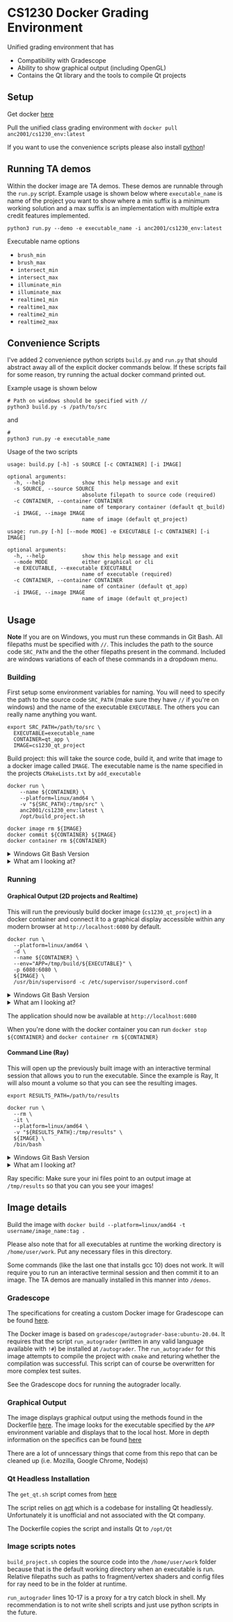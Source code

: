 # CS1230 Docker Grading Environment 
Unified grading environment that has 
 * Compatibility with Gradescope 
 * Ability to show graphical output (including OpenGL) 
 * Contains the Qt library and the tools to compile Qt projects 

## Setup 
Get docker [here](https://docs.docker.com/get-docker/)

Pull the unified class grading environment with `docker pull anc2001/cs1230_env:latest`

If you want to use the convenience scripts please also install [python](https://www.python.org/downloads/)! 

## Running TA demos 
Within the docker image are TA demos. These demos are runnable through the `run.py` script. Example usage is shown below where `executable_name` is name of the project you want to show where a min suffix is a minimum working solution and a max suffix is an implementation with multiple extra credit features implemented. 
```
python3 run.py --demo -e executable_name -i anc2001/cs1230_env:latest
```

Executable name options 
 * `brush_min`
 * `brush_max`
 * `intersect_min`
 * `intersect_max`
 * `illuminate_min`
 * `illuminate_max`
 * `realtime1_min`
 * `realtime1_max`
 * `realtime2_min`
 * `realtime2_max`

## Convenience Scripts
I've added 2 convenience python scripts `build.py` and `run.py` that should abstract away all of the explicit docker commands below. If these scripts fail for some reason, try running the actual docker command printed out. 

Example usage is shown below 
```
# Path on windows should be specified with //
python3 build.py -s /path/to/src
```

and

```
# 
python3 run.py -e executable_name
```

Usage of the two scripts
```
usage: build.py [-h] -s SOURCE [-c CONTAINER] [-i IMAGE]

optional arguments:
  -h, --help            show this help message and exit
  -s SOURCE, --source SOURCE
                        absolute filepath to source code (required)
  -c CONTAINER, --container CONTAINER
                        name of temporary container (default qt_build)
  -i IMAGE, --image IMAGE
                        name of image (default qt_project)
```

```
usage: run.py [-h] [--mode MODE] -e EXECUTABLE [-c CONTAINER] [-i IMAGE]

optional arguments:
  -h, --help            show this help message and exit
  --mode MODE           either graphical or cli
  -e EXECUTABLE, --executable EXECUTABLE
                        name of executable (required)
  -c CONTAINER, --container CONTAINER
                        name of container (default qt_app)
  -i IMAGE, --image IMAGE
                        name of image (default qt_project)
```

## Usage 
**Note** If you are on Windows, you must run these commands in Git Bash. All filepaths must be specified with `//`. This includes the path to the source code `SRC_PATH` and the the other filepaths present in the command. Included are windows variations of each of these commands in a dropdown menu. 

### Building 
First setup some environment variables for naming. You will need to specify the path to the source code `SRC_PATH` (make sure they have `//` if you're on windows) and the name of the executable `EXECUTABLE`. The others you can really name anything you want. 
```
export SRC_PATH=/path/to/src \
  EXECUTABLE=executable_name
  CONTAINER=qt_app \
  IMAGE=cs1230_qt_project 
```

Build project: this will take the source code, build it, and write that image to a docker image called `IMAGE`. The executable name is the name specified in the projects `CMakeLists.txt` by `add_executable`

```
docker run \
    --name ${CONTAINER} \
    --platform=linux/amd64 \
    -v "${SRC_PATH}:/tmp/src" \
    anc2001/cs1230_env:latest \
    /opt/build_project.sh

docker image rm ${IMAGE}
docker commit ${CONTAINER} ${IMAGE}
docker container rm ${CONTAINER}
```

<details>
  <summary>Windows Git Bash Version</summary>
docker run \
    --name ${CONTAINER} \
    --platform=linux/amd64 \
    -v "${SRC_PATH}://tmp//src" \
    anc2001/cs1230_env:latest \
    //opt//build_project.sh

docker image rm ${IMAGE}
docker commit ${CONTAINER} ${IMAGE}
docker container rm ${CONTAINER}

</details>

<details>
  <summary>What am I looking at?</summary>

`--name` specifices the name of the container 

`--platform` specifies the architecture the docker container will run on

`-v "${SRC_PATH}:/tmp/src"` mounts a volume in the container. The files at `SRC_PATH` (the project source code) will be accessible at `/tmp/src` within the container 

`anc2001/cs1230_env:latest` is the name of the Docker Image the container is based on

`/opt/build_project.sh` is the script the docker container will run upon starting 

`docker image rm ${IMAGE}` - deletes the previous image at `IMAGE`

`docker commit ${CONTAINER} ${IMAGE}` - saves the container as permanent memory at `IMAGE`, otherwise the compiled executable will disappear after the container is removed 

`docker container rm ${CONTAINER}` - Remove the container 
</details>

### Running 
#### Graphical Output (2D projects and Realtime)
This will run the previously build docker image (`cs1230_qt_project`) in a docker container and connect it to a graphical display accessible within any modern browser at `http://localhost:6080` by default. 
```
docker run \
  --platform=linux/amd64 \
  -d \
  --name ${CONTAINER} \
  --env="APP=/tmp/build/${EXECUTABLE}" \
  -p 6080:6080 \
  ${IMAGE} \
  /usr/bin/supervisord -c /etc/supervisor/supervisord.conf
```

<details>
  <summary>Windows Git Bash Version</summary>
docker run \
  --platform=linux/amd64 \
  -d \
  --name ${CONTAINER} \
  --env="APP=//tmp//build//${EXECUTABLE}" \
  -p 6080:6080 \
  ${IMAGE} \
  //usr//bin//supervisord -c //etc//supervisor//supervisord.conf

</details>

<details>
  <summary>What am I looking at?</summary>

`-d` means the container runs in detached mode (i.e. in the background)

`--env` sets the environment variable `APP` inside the container. The container will by default look at 

`-p` opens up a port at 6080 by default, you can change this if you really want by changing the first argument number

`/usr/bin/supervisord -c /etc/supervisor/supervisord.conf` is the command to open up a graphical session and expose it at the corresponding sport 
</details>

The application should now be available at `http://localhost:6080`

When you're done with the docker container you can run `docker stop ${CONTAINER}` and `docker container rm ${CONTAINER}`

#### Command Line (Ray)
This will open up the previously built image with an interactive terminal session that allows you to run the executable. Since the example is Ray, It will also mount a volume so that you can see the resulting images. 

```
export RESULTS_PATH=/path/to/results

docker run \
  --rm \
  -it \
  --platform=linux/amd64 \
  -v "${RESULTS_PATH}:/tmp/results" \
  ${IMAGE} \
  /bin/bash
```

<details>
  <summary>Windows Git Bash Version</summary>
export RESULTS_PATH=//path//to//results

docker run \
  --rm \
  -it \
  --platform=linux/amd64 \
  -v "${RESULTS_PATH}://tmp//results" \
  ${IMAGE} \
  //bin//bash
  
</details>

<details>
  <summary>What am I looking at?</summary>

`-it` specifies an interactive session 

`--rm` will remove the container when exited 

`/bin/bash` is the command to open up `bash` upon starting the container 
</details>

Ray specific: Make sure your ini files point to an output image at `/tmp/results` so that you can you see your images! 

## Image details
Build the image with `docker build --platform=linux/amd64 -t username/image_name:tag .`

Please also note that for all executables at runtime the working directory is `/home/user/work`. Put any necessary files in this directory. 

Some commands (like the last one that installs gcc 10) does not work. It will require you to run an interactive terminal session and then commit it to an image. The TA demos are manually installed in this manner into `/demos`. 

### Gradescope
The specifications for creating a custom Docker image for Gradescope can be found [here](https://gradescope-autograders.readthedocs.io/en/latest/manual_docker/). 

The Docker image is based on `gradescope/autograder-base:ubuntu-20.04`. It requires that the script `run_autograder` (written in any valid language available with `!#`) be installed at `/autograder`. The `run_autograder` for this image attempts to compile the project with `cmake` and returing whether the compilation was successful. This script can of course be overwritten for more complex test suites. 

See the Gradescope docs for running the autograder locally. 

### Graphical Output
The image displays graphical output using the methods found in the Dockerfile [here](https://github.com/thewtex/docker-opengl/tree/webgl). The image looks for the executable specified by the `APP` environment variable and displays that to the local host. More in depth information on the specifics can be found [here](https://github.com/thewtex/docker-opengl/blob/master/README.rst)

There are a lot of unncessary things that come from this repo that can be cleaned up (i.e. Mozilla, Google Chrome, Nodejs)

### Qt Headless Installation
The `get_qt.sh` script comes from [here](https://github.com/state-of-the-art/qt6-docker)

The script relies on [aqt](https://github.com/miurahr/aqtinstall) which is a codebase for installing Qt headlessly. Unfortunately it is unofficial and not associated with the Qt company. 

The Dockerfile copies the script and installs Qt to `/opt/Qt`

### Image scripts notes
`build_project.sh` copies the source code into the `/home/user/work` folder because that is the default working directory when an executable is run. Relative filepaths such as paths to fragment/vertex shaders and config files for ray need to be in the folder at runtime. 

`run_autograder` lines 10-17 is a proxy for a try catch block in shell. My recommendation is to not write shell scripts and just use python scripts in the future.